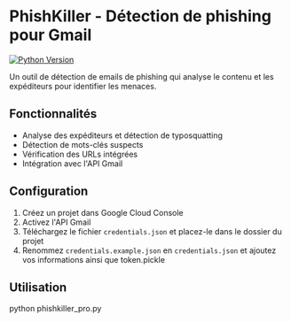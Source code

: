 # PhishKiller - Détection de phishing pour Gmail

[![Python Version](https://img.shields.io/badge/python-3.8+-blue.svg)](https://www.python.org/)

Un outil de détection de emails de phishing qui analyse le contenu et les expéditeurs pour identifier les menaces.

## Fonctionnalités

- Analyse des expéditeurs et détection de typosquatting
- Détection de mots-clés suspects
- Vérification des URLs intégrées
- Intégration avec l'API Gmail

## Configuration

1. Créez un projet dans Google Cloud Console
2. Activez l'API Gmail
3. Téléchargez le fichier `credentials.json` et placez-le dans le dossier du projet
4. Renommez `credentials.example.json` en `credentials.json` et ajoutez vos informations ainsi que token.pickle

## Utilisation

python phishkiller_pro.py
